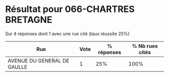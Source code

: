 # Résultat pour 066-CHARTRES BRETAGNE

Sur 4 réponses dont 1 avec une rue cité (taux réussite 25%)

| Rue | Vote | % réponses | % Nb rues cités|
|-----|------|------------|----------------|
| AVENUE DU GENERAL DE GAULLE | 1 | 25% | 100%|
